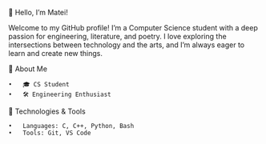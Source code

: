 👋 Hello, I’m Matei!

Welcome to my GitHub profile! I’m a Computer Science student with a deep passion for engineering, literature, and poetry. I love exploring the intersections between technology and the arts, and I’m always eager to learn and create new things.

🌟 About Me

	•	🎓 CS Student
	•	🛠️ Engineering Enthusiast

🔧 Technologies & Tools

	•	Languages: C, C++, Python, Bash
	•	Tools: Git, VS Code
